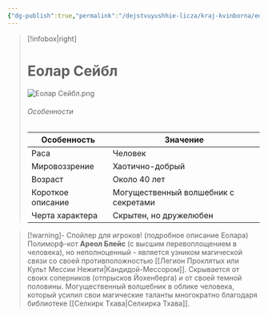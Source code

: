 ```yaml
---
{"dg-publish":true,"permalink":"/dejstvuyushhie-licza/kraj-kvinborna/eolar-sejbl/","dgPassFrontmatter":true}
---
```


> [!infobox|right]
> # Еолар Сейбл
> ![Еолар Сейбл.png](/img/user/%D0%98%D0%B7%D0%BE%D0%B1%D1%80%D0%B0%D0%B6%D0%B5%D0%BD%D0%B8%D1%8F/%D0%95%D0%BE%D0%BB%D0%B0%D1%80%20%D0%A1%D0%B5%D0%B9%D0%B1%D0%BB.png)
> ###### Особенности
> | Особенность | Значение |
> | ---- | ---- |
> | Раса | Человек|
> | Мировоззрение | Хаотично-добрый |
> | Возраст | Около 40 лет |
> | Короткое описание | Могущественный волшебник с секретами|
> | Черта характера | Скрытен, но дружелюбен |

> [!warning]- Спойлер для игроков! (подробное описание Еолара)
> Полиморф-кот **Ареол Блейс** (с высшим перевоплощением в человека), но неполноценный - является узником магической связи со своей противположностью [[Легион Проклятых или Культ Мессии Нежити\|Кандидой-Мессором]]. Скрывается от своих соперников (отпрысков Йохенберга) и от своей темной половины. Могущественный волшебник в облике человека, который усилил свои магические таланты многократно благодаря библиотеке [[Селкирк Тхава\|Селкирка Тхава]]. 

